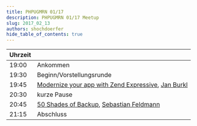 ```yaml
---
title: PHPUGMRN 01/17
description: PHPUGMRN 01/17 Meetup
slug: 2017_02_13
authors: shochdoerfer
hide_table_of_contents: true
---
```


| Uhrzeit |                                                                                                                                                                                                                                 | 
|---------|---------------------------------------------------------------------------------------------------------------------------------------------------------------------------------------------------------------------------------|
| 19:00   | Ankommen                                                                                                                                                                                                                        |
| 19:30   | Beginn/Vorstellungsrunde                                                                                                                                                                                                        |
| 19:45   | [Modernize your app with Zend Expressive](https://5square.github.io/talks/2016/2016-11-10-phpruhr-Modernize-your-app-with-Zend-Expressive/Modernize_your_app_with_Zend_Expressive.html), [Jan Burkl](https://twitter.com/fvsqr) |
| 20:30   | kurze Pause                                                                                                                                                                                                                     |
| 20:45   | [50 Shades of Backup](https://sebastian-feldmann.info/talks/2017/20170223-50-shades-of-backup.pdf), [Sebastian Feldmann](https://twitter.com/movetodevnull/)                                                                    |
| 21:15   | Abschluss                                                                                                                                                                                                                       |
